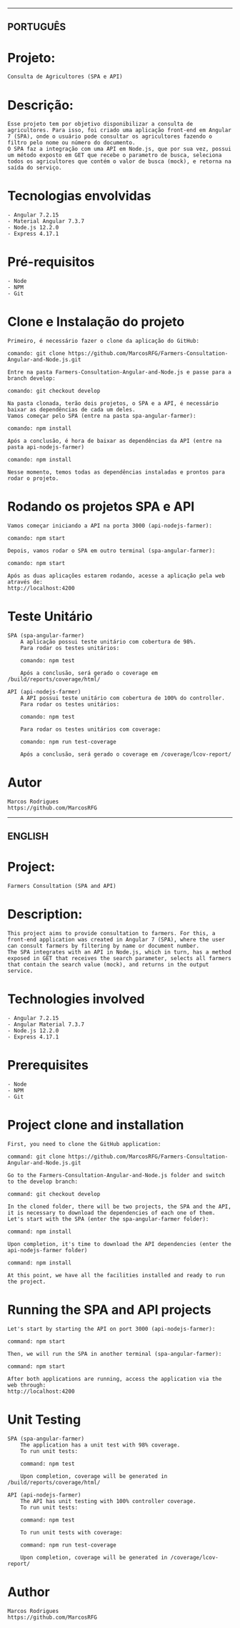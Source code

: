 ---------
PORTUGUÊS
---------

# Projeto: 
    Consulta de Agricultores (SPA e API)

# Descrição: 
    Esse projeto tem por objetivo disponibilizar a consulta de agricultores. Para isso, foi criado uma aplicação front-end em Angular 7 (SPA), onde o usuário pode consultar os agricultores fazendo o filtro pelo nome ou número do documento.
    O SPA faz a integração com uma API em Node.js, que por sua vez, possui um método exposto em GET que recebe o parametro de busca, seleciona todos os agricultores que contém o valor de busca (mock), e retorna na saída do serviço. 

# Tecnologias  envolvidas
    - Angular 7.2.15
    - Material Angular 7.3.7
    - Node.js 12.2.0
    - Express 4.17.1

# Pré-requisitos
    - Node
    - NPM
    - Git

# Clone e Instalação do projeto
    Primeiro, é necessário fazer o clone da aplicação do GitHub:

    comando: git clone https://github.com/MarcosRFG/Farmers-Consultation-Angular-and-Node.js.git
    
    Entre na pasta Farmers-Consultation-Angular-and-Node.js e passe para a branch develop:
    
    comando: git checkout develop

    Na pasta clonada, terão dois projetos, o SPA e a API, é necessário baixar as dependências de cada um deles.
    Vamos começar pelo SPA (entre na pasta spa-angular-farmer):

    comando: npm install

    Após a conclusão, é hora de baixar as dependências da API (entre na pasta api-nodejs-farmer)

    comando: npm install

    Nesse momento, temos todas as dependências instaladas e prontos para rodar o projeto.
    
# Rodando os projetos SPA e API    
    Vamos começar iniciando a API na porta 3000 (api-nodejs-farmer):

    comando: npm start

    Depois, vamos rodar o SPA em outro terminal (spa-angular-farmer):

    comando: npm start

    Após as duas aplicações estarem rodando, acesse a aplicação pela web através de:
    http://localhost:4200

# Teste Unitário
    SPA (spa-angular-farmer)
        A aplicação possui teste unitário com cobertura de 98%.
        Para rodar os testes unitários:

        comando: npm test

        Após a conclusão, será gerado o coverage em /build/reports/coverage/html/

    API (api-nodejs-farmer)
        A API possui teste unitário com cobertura de 100% do controller.
        Para rodar os testes unitários:

        comando: npm test
        
        Para rodar os testes unitários com coverage:
        
        comando: npm run test-coverage

        Após a conclusão, será gerado o coverage em /coverage/lcov-report/

# Autor
    Marcos Rodrigues
    https://github.com/MarcosRFG


-------
ENGLISH
-------

# Project:
    Farmers Consultation (SPA and API)

# Description:
    This project aims to provide consultation to farmers. For this, a front-end application was created in Angular 7 (SPA), where the user can consult farmers by filtering by name or document number.
    The SPA integrates with an API in Node.js, which in turn, has a method exposed in GET that receives the search parameter, selects all farmers that contain the search value (mock), and returns in the output service.

# Technologies involved
    - Angular 7.2.15
    - Angular Material 7.3.7
    - Node.js 12.2.0
    - Express 4.17.1

# Prerequisites
    - Node
    - NPM
    - Git

# Project clone and installation
    First, you need to clone the GitHub application:

    command: git clone https://github.com/MarcosRFG/Farmers-Consultation-Angular-and-Node.js.git
    
    Go to the Farmers-Consultation-Angular-and-Node.js folder and switch to the develop branch:
    
    command: git checkout develop

    In the cloned folder, there will be two projects, the SPA and the API, it is necessary to download the dependencies of each one of them.
    Let's start with the SPA (enter the spa-angular-farmer folder):

    command: npm install

    Upon completion, it's time to download the API dependencies (enter the api-nodejs-farmer folder)

    command: npm install

    At this point, we have all the facilities installed and ready to run the project.
    
# Running the SPA and API projects
    Let's start by starting the API on port 3000 (api-nodejs-farmer):

    command: npm start

    Then, we will run the SPA in another terminal (spa-angular-farmer):

    command: npm start

    After both applications are running, access the application via the web through:
    http://localhost:4200

# Unit Testing
    SPA (spa-angular-farmer)
        The application has a unit test with 98% coverage.
        To run unit tests:

        command: npm test

        Upon completion, coverage will be generated in /build/reports/coverage/html/

    API (api-nodejs-farmer)
        The API has unit testing with 100% controller coverage.
        To run unit tests:

        command: npm test
        
        To run unit tests with coverage:
        
        command: npm run test-coverage

        Upon completion, coverage will be generated in /coverage/lcov-report/

# Author
    Marcos Rodrigues
    https://github.com/MarcosRFG
    
